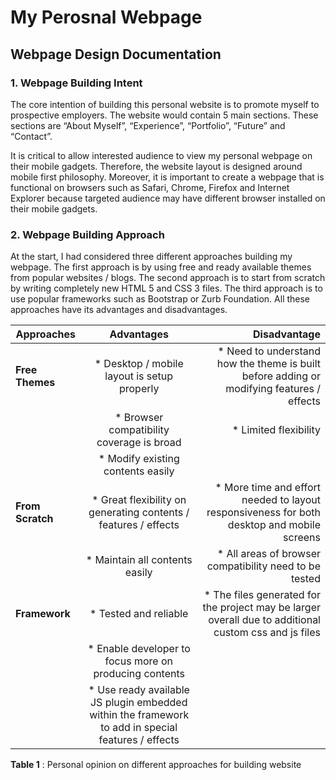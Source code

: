 # My Perosnal Webpage

## Webpage Design Documentation

### 1. Webpage Building Intent

The core intention of building this personal website is to promote myself to prospective employers. 
The website would contain 5 main sections. These sections are “About Myself”, “Experience”, “Portfolio”, “Future” and “Contact”. 

It is critical to allow interested audience to view my personal webpage on their mobile gadgets. Therefore, the website layout is 
designed around mobile first philosophy. Moreover, it is important to create a webpage that is functional on browsers such as Safari, 
Chrome, Firefox and Internet Explorer because targeted audience may have different browser installed on their mobile gadgets. 

### 2. Webpage Building Approach

At the start, I had considered three different approaches building my webpage. The first approach is by using free and ready available 
themes from popular websites / blogs. The second approach is to start from scratch by writing completely new HTML 5 and CSS 3 files. 
The third approach is to use popular frameworks such as Bootstrap or Zurb Foundation.  All these approaches have its advantages and disadvantages.

| Approaches    | Advantages    | Disadvantage  |
| ------------- |:-------------:| -----:|
| **Free Themes**  | * Desktop / mobile layout is setup properly                         | * Need to understand how the theme is built before adding or modifying features / effects              |
|				   | * Browser compatibility coverage is broad	                         | * Limited flexibility                                                                                  |
|				   | * Modify existing contents easily			                         |                                                                                                        |
| **From Scratch** | * Great flexibility on generating contents / features / effects     | * More time and effort needed to layout responsiveness for both desktop and mobile screens             |
|                  | * Maintain all contents easily                                      | * All areas of browser compatibility need to be tested                                                 |
| **Framework**    | * Tested and reliable                                               | * The files generated for the project may be larger overall due to additional custom css and js files  |
|                  | * Enable developer to focus more on producing contents              |                                                                                                        |
|                  | * Use ready available JS plugin embedded within the framework to add in special features / effects |                                                                         |

**Table 1** : Personal opinion on different approaches for building website
